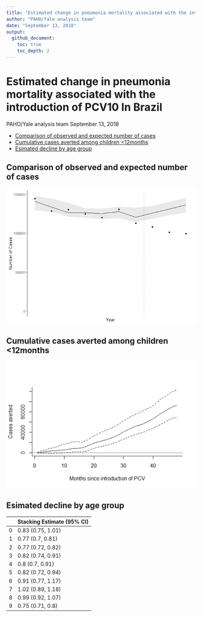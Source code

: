 ```yaml
---
title: "Estimated change in pneumonia mortality associated with the introduction of PCV10 In Brazil"
author: "PAHO/Yale analysis team"
date: "September 13, 2018"
output:
  github_document:
    toc: true
    toc_depth: 2
---
```


Estimated change in pneumonia mortality associated with the introduction of PCV10 In Brazil
================
PAHO/Yale analysis team
September 13, 2018

-   [Comparison of observed and expected number of cases](#comparison-of-observed-and-expected-number-of-cases)
-   [Cumulative cases averted among children &lt;12months](#cumulative-cases-averted-among-children-12months)
-   [Esimated decline by age group](#esimated-decline-by-age-group)

Comparison of observed and expected number of cases
---------------------------------------------------

![](report_for_countries_files/figure-markdown_github/unnamed-chunk-2-1.png)

Cumulative cases averted among children &lt;12months
----------------------------------------------------

![](report_for_countries_files/figure-markdown_github/unnamed-chunk-3-1.png)

Esimated decline by age group
-----------------------------

|     | Stacking Estimate (95% CI) |
|-----|:---------------------------|
| 0   | 0.83 (0.75, 1.01)          |
| 1   | 0.77 (0.7, 0.81)           |
| 2   | 0.77 (0.72, 0.82)          |
| 3   | 0.82 (0.74, 0.91)          |
| 4   | 0.8 (0.7, 0.91)            |
| 5   | 0.82 (0.72, 0.94)          |
| 6   | 0.91 (0.77, 1.17)          |
| 7   | 1.02 (0.89, 1.18)          |
| 8   | 0.99 (0.92, 1.07)          |
| 9   | 0.75 (0.71, 0.8)           |
